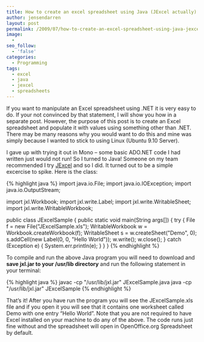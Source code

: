 ```yaml
---
title: How to create an excel spreadsheet using Java (JExcel actually)
author: jensendarren
layout: post
permalink: /2009/07/how-to-create-an-excel-spreadsheet-using-java-jexcel-actually/
image:
  -
seo_follow:
  - 'false'
categories:
  - Programming
tags:
  - excel
  - java
  - jexcel
  - spreadsheets
---
```

If you want to manipulate an Excel spreadsheet using .NET it is very easy to do. If your not convinced by that statement, I will show you how in a separate post. However, the purpose of this post is to create an Excel spreadsheet and populate it with values using something other than .NET. There may be many reasons why you would want to do this and mine was simply because I wanted to stick to using Linux (Ubuntu 9.10 Server).

I gave up with trying it out in Mono &#8211; some basic ADO.NET code I had written just would not run! So I turned to Java! Someone on my team recommended I try [JExcel][1] and so I did. It turned out to be a simple excercise to spike. Here is the class:

{% highlight java %}
import java.io.File;
import java.io.IOException;
import java.io.OutputStream;

import jxl.Workbook;
import jxl.write.Label;
import jxl.write.WritableSheet;
import jxl.write.WritableWorkbook;

public class JExcelSample
{
 public static void main(String args[]) {
  try
  {
   File f = new File("JExcelSample.xls");
   WritableWorkbook w = Workbook.createWorkbook(f);
   WritableSheet s = w.createSheet("Demo", 0);
   s.addCell(new Label(0, 0, "Hello World"));
   w.write();
   w.close();
  } catch (Exception e)
  {
   System.err.println(e);
  }
 }
}
{% endhighlight %}

To compile and run the above Java program you will need to download and **save jxl.jar to your /usr/lib directory** and run the following statement in your terminal:

{% highlight java %}
javac -cp "/usr/lib/jxl.jar" JExcelSample.java
java -cp "/usr/lib/jxl.jar" JExcelSample
{% endhighlight %}

That&#8217;s it! After you have run the program you will see the JExcelSample.xls file and if you open it you will see that it contains one worksheet called Demo with one entry &#8220;Hello World&#8221;. Note that you are not required to have Excel installed on your machine to do any of the above. The code runs just fine without and the spreadsheet will open in OpenOffice.org Spreadsheet by default.

 [1]: http://jexcelapi.sourceforge.net/
